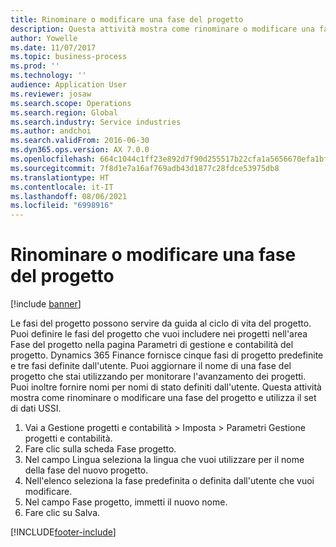 ```yaml
---
title: Rinominare o modificare una fase del progetto
description: Questa attività mostra come rinominare o modificare una fase del progetto.
author: Yowelle
ms.date: 11/07/2017
ms.topic: business-process
ms.prod: ''
ms.technology: ''
audience: Application User
ms.reviewer: josaw
ms.search.scope: Operations
ms.search.region: Global
ms.search.industry: Service industries
ms.author: andchoi
ms.search.validFrom: 2016-06-30
ms.dyn365.ops.version: AX 7.0.0
ms.openlocfilehash: 664c1044c1ff23e892d7f90d255517b22cfa1a5656670efa1bf15339c5ae2112
ms.sourcegitcommit: 7f8d1e7a16af769adb43d1877c28fdce53975db8
ms.translationtype: HT
ms.contentlocale: it-IT
ms.lasthandoff: 08/06/2021
ms.locfileid: "6998916"
---
```

# <a name="rename-or-modify-a-project-stage"></a>Rinominare o modificare una fase del progetto

[!include [banner](../../includes/banner.md)]

Le fasi del progetto possono servire da guida al ciclo di vita del progetto. Puoi definire le fasi del progetto che vuoi includere nei progetti nell'area Fase del progetto nella pagina Parametri di gestione e contabilità del progetto. Dynamics 365 Finance fornisce cinque fasi di progetto predefinite e tre fasi definite dall'utente. Puoi aggiornare il nome di una fase del progetto che stai utilizzando per monitorare l'avanzamento dei progetti. Puoi inoltre fornire nomi per nomi di stato definiti dall'utente. Questa attività mostra come rinominare o modificare una fase del progetto e utilizza il set di dati USSI.

1. Vai a Gestione progetti e contabilità > Imposta > Parametri Gestione progetti e contabilità.
2. Fare clic sulla scheda Fase progetto.
3. Nel campo Lingua seleziona la lingua che vuoi utilizzare per il nome della fase del nuovo progetto.
4. Nell'elenco seleziona la fase predefinita o definita dall'utente che vuoi modificare. 
5. Nel campo Fase progetto, immetti il nuovo nome.
6. Fare clic su Salva.


[!INCLUDE[footer-include](../../includes/footer-banner.md)]